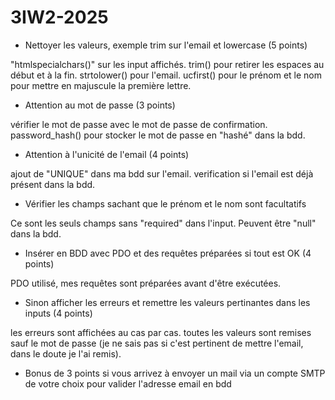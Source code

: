 # 3IW2-2025

- Nettoyer les valeurs, exemple trim sur l'email et lowercase (5 points)

"htmlspecialchars()" sur les input affichés.
trim() pour retirer les espaces au début et à la fin.
strtolower() pour l'email.
ucfirst() pour le prénom et le nom pour mettre en majuscule la première lettre.

- Attention au mot de passe (3 points)

vérifier le mot de passe avec le mot de passe de confirmation.
password_hash() pour stocker le mot de passe en "hashé" dans la bdd.

- Attention à l'unicité de l'email (4 points)

ajout de "UNIQUE" dans ma bdd sur l'email.
verification si l'email est déjà présent dans la bdd.

- Vérifier les champs sachant que le prénom et le nom sont facultatifs

Ce sont les seuls champs sans "required" dans l'input.
Peuvent être "null" dans la bdd.

- Insérer en BDD avec PDO et des requêtes préparées si tout est OK (4 points)

PDO utilisé, mes requêtes sont préparées avant d'être exécutées.

- Sinon afficher les erreurs et remettre les valeurs pertinantes dans les inputs (4 points)

les erreurs sont affichées au cas par cas.
toutes les valeurs sont remises sauf le mot de passe (je ne sais pas si c'est pertinent de mettre l'email, dans le doute je l'ai remis).

- Bonus de 3 points si vous arrivez à envoyer un mail via un compte SMTP de votre choix pour valider l'adresse email en bdd
